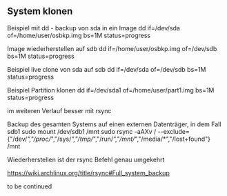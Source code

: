 ## System klonen

Beispiel mit dd - backup von sda in ein Image
dd if=/dev/sda of=/home/user/osbkp.img bs=1M status=progress

Image wiederherstellen auf sdb
dd if=/home/user/osbkp.img of=/dev/sdb bs=1M status=progress

Beispiel live clone von sda auf sdb
dd if=/dev/sda of=/dev/sdb bs=1M status=progress

Beispiel Partition klonen
dd if=/dev/sda1 of=/home/user/part1.img bs=1M status=progress

im weiteren Verlauf besser mit rsync

Backup des gesamten Systems auf einen externen Datenträger, in dem Fall sdb1
sudo mount /dev/sdb1 /mnt
sudo rsync -aAXv / --exclude={"/dev/*","/proc/*","/sys/*","/tmp/*","/run/*","/mnt/*","/media/*","/lost+found"} /mnt


Wiederherstellen ist der rsync Befehl genau umgekehrt

https://wiki.archlinux.org/title/rsync#Full_system_backup


to be continued
